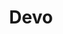 ---
title: "Devo"
summary: "New-wave group popular throughout the late 1970s and early 1980s, formed by a group of art students at Kent State University, principally Mark Mothersbaugh and Jerry Casale. Their name comes from the central concept of \"de-evolution\" - the idea that mankind is devolving instead of evolving. Devo was formed in 1973 as 'Sextet Devo,' a division of the arts collective Art Devo. This early line up featured , , , and two others. In 1974 the group rebranded as simply 'DEVO' and began writing material for their first album. Bob Lewis and Robert Casale had left the group by this time, and & had joined. This line-up is primarily featured in the Hardcore Devo collections. Shortly after production wrapped on their short film *The Truth About De-Evolution*, Robert Casale rejoined the group along with new drummer , who replaced Jim. With this line-up, the group began releasing material through and attracted mainstream attention through live performances and singles. In February of 1978, the group recorded their first album, produced by , and the group were given a multi-album contract with and . Midway through production of their second album, , Devo shifted from their earlier guitar-based sound toward a more keyboard-heavy one, with rhythm guitarist Robert Casale switching to keyboards and bassist Gerald Casale switching to synth-bass. This new style would be a defining one and produced the group's biggest hits. After the commercial failure of their sixth studio album, , the group were dropped by Warner and Virgin. They were forced into a four-year hiatus, returning in 1988 with replacing Alan Myers on drums. The Kendrick line-up of the group only officially lasted for three years before entering another hiatus in 1991. Throughout the 1990s, Devo would reunite for one-off singles for film soundtracks before officially reuniting in 1996 with on drums. After this, Devo consistently toured a greatest hit show before releasing their ninth studio album in 2010. On February 17th, 2014, Robert Casale died of heart failure. The group briefly continued without him on the Hardcore Devo tour, in which they performed material written between 1974 - 1977. Devo continues to perform live with Josh Hager on rhythm guitar and keyboards. **Line-up:** Mark Mothersbaugh: vocals, keyboards, guitar, songwriter, Gerald V. Casale: vocals, bass, keyboards, songwriter Bob Mothersbaugh : lead guitar, vocals, songwriter Bob Casale : rhythm guitar, keyboards, backing vocals, songwriter Jim Mothersbaugh : drums Alan Myers : drums David Kendrick : drums Josh Freese : drums Josh Hager : rhythm guitar, keyboards, vocals"
slug: "devo"
image: "devo.jpg"
apple_music_artist_url: "None"
wikipedia_url: "https://en.wikipedia.org/wiki/Devo"
---